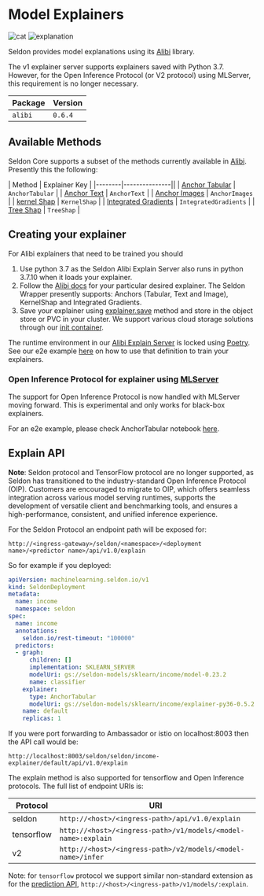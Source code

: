 # Model Explainers

![cat](cat.png)
![explanation](cat_explanation.png)

Seldon provides model explanations using its [Alibi](https://github.com/SeldonIO/alibi) library.

The v1 explainer server supports explainers saved with Python 3.7. However, for the Open Inference Protocol (or V2 protocol) using MLServer, this requirement is no longer necessary.

| Package | Version |
| ------ | ----- |
| `alibi` | `0.6.4` |


## Available Methods

Seldon Core supports a subset of the methods currently available in [Alibi](https://github.com/SeldonIO/alibi). Presently this the following:


| Method | Explainer Key |
|--------|---------------||
| [Anchor Tabular](https://docs.seldon.io/projects/alibi/en/latest/methods/Anchors.html) | `AnchorTabular` |
| [Anchor Text](https://docs.seldon.io/projects/alibi/en/latest/methods/Anchors.html) | `AnchorText` |
| [Anchor Images](https://docs.seldon.io/projects/alibi/en/latest/methods/Anchors.html) | `AnchorImages` |
| [kernel Shap](https://docs.seldon.io/projects/alibi/en/latest/methods/KernelSHAP.html) | `KernelShap` |
| [Integrated Gradients](https://docs.seldon.io/projects/alibi/en/latest/methods/IntegratedGradients.html) | `IntegratedGradients` |
| [Tree Shap](https://docs.seldon.io/projects/alibi/en/latest/methods/TreeSHAP.html) | `TreeShap` |

## Creating your explainer

For Alibi explainers that need to be trained you should

 1. Use python 3.7 as the Seldon Alibi Explain Server also runs in python 3.7.10 when it loads your explainer.
 1. Follow the [Alibi docs](https://docs.seldon.io/projects/alibi/en/latest/index.html) for your particular desired explainer. The Seldon Wrapper presently supports: Anchors (Tabular, Text and Image), KernelShap and Integrated Gradients.
 1. Save your explainer using [explainer.save](https://docs.seldon.io/projects/alibi/en/latest/overview/saving.html) method and store in the object store or PVC in your cluster. We support various cloud storage solutions through our [init container](../servers/overview.html).

The runtime environment in our [Alibi Explain Server](https://github.com/SeldonIO/seldon-core/tree/master/components/alibi-explain-server) is locked using [Poetry](https://python-poetry.org/). See our e2e example [here](../examples/iris_explainer_poetry.html) on how to use that definition to train your explainers.

### Open Inference Protocol for explainer using [MLServer](https://github.com/SeldonIO/MLServer)

The support for Open Inference Protocol is now handled with MLServer moving forward. This is experimental
and only works for black-box explainers.

For an e2e example, please check AnchorTabular notebook [here](../examples/iris_anchor_tabular_explainer_v2.html).

## Explain API

**Note**: Seldon protocol and TensorFlow protocol are no longer supported, as Seldon has transitioned to the industry-standard Open Inference Protocol (OIP). Customers are encouraged to migrate to OIP, which offers seamless integration across various model serving runtimes, supports the development of versatile client and benchmarking tools, and ensures a high-performance, consistent, and unified inference experience.


For the Seldon Protocol an endpoint path will be exposed for:

```
http://<ingress-gateway>/seldon/<namespace>/<deployment name>/<predictor name>/api/v1.0/explain
```

So for example if you deployed:

```yaml
apiVersion: machinelearning.seldon.io/v1
kind: SeldonDeployment
metadata:
  name: income
  namespace: seldon
spec:
  name: income
  annotations:
    seldon.io/rest-timeout: "100000"
  predictors:
  - graph:
      children: []
      implementation: SKLEARN_SERVER
      modelUri: gs://seldon-models/sklearn/income/model-0.23.2
      name: classifier
    explainer:
      type: AnchorTabular
      modelUri: gs://seldon-models/sklearn/income/explainer-py36-0.5.2
    name: default
    replicas: 1
```

If you were port forwarding to Ambassador or istio on localhost:8003 then the API call would be:

```
http://localhost:8003/seldon/seldon/income-explainer/default/api/v1.0/explain
```

The explain method is also supported for tensorflow and Open Inference protocols. The full list of endpoint URIs is:

| Protocol | URI |
| ------ | ----- |
| seldon | `http://<host>/<ingress-path>/api/v1.0/explain` |
| tensorflow | `http://<host>/<ingress-path>/v1/models/<model-name>:explain` |
| v2 | `http://<host>/<ingress-path>/v2/models/<model-name>/infer` |


Note: for `tensorflow` protocol we support similar non-standard extension as for the [prediction API](../graph/protocols.md#rest-and-grpc-tensorflow-protocol), `http://<host>/<ingress-path>/v1/models/:explain`.
